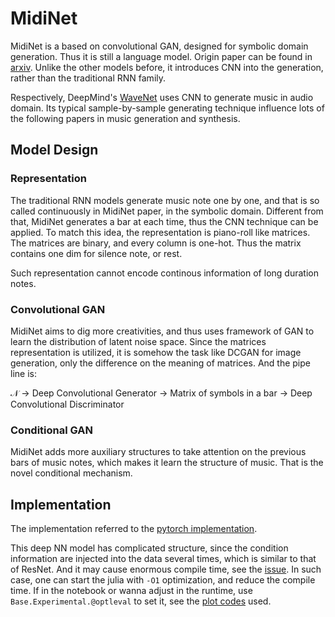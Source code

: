 # MidiNet

MidiNet is a based on convolutional GAN, designed for symbolic domain generation. Thus it is still a language model. Origin paper can be found in [arxiv](https://arxiv.org/abs/1703.10847). Unlike the other models before, it introduces CNN into the generation, rather than the traditional RNN family. 

Respectively, DeepMind's [WaveNet](https://arxiv.org/abs/1609.03499v1) uses CNN to generate music in audio domain. Its typical sample-by-sample generating technique influence lots of the following papers in music generation and synthesis. 


## Model Design

### Representation

The traditional RNN models generate music note one by one, and that is so called continuously in MidiNet paper, in the symbolic domain. Different from that, MidiNet generates a bar at each time, thus the CNN technique can be applied. To match this idea, the representation is piano-roll like matrices. The matrices are binary, and every column is one-hot. Thus the matrix contains one dim for silence note, or rest.

Such representation cannot encode continous information of long duration notes.


### Convolutional GAN

MidiNet aims to dig more creativities, and thus uses framework of GAN to learn the distribution of latent noise space. Since the matrices representation is utilized, it is somehow the task like DCGAN for image generation, only the difference on the meaning of matrices. And the pipe line is:

$\mathcal{N}$ -> Deep Convolutional Generator -> Matrix of symbols in a bar -> Deep Convolutional Discriminator

### Conditional GAN

MidiNet adds more auxiliary structures to take attention on the previous bars of music notes, which makes it learn the structure of music. That is the novel conditional mechanism.

## Implementation

The implementation referred to the [pytorch implementation](https://github.com/annahung31/MidiNet-by-pytorch).

This deep NN model has complicated structure, since the condition information are injected into the data several times, which is similar to that of ResNet. And it may cause enormous compile time, see the [issue](https://github.com/FluxML/Zygote.jl/issues/1126). In such case, one can start the julia with `-O1` optimization, and reduce the compile time. If in the notebook or wanna adjust in the runtime, use `Base.Experimental.@optleval` to set it, see the [plot codes](https://github.com/JuliaPlots/Plots.jl/pull/2544/files) used.

